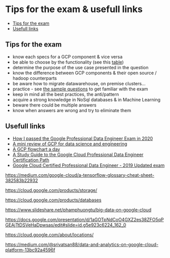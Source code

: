 # Tips for the exam & usefull links

- [Tips for the exam](Build_infra.md#provisioning--adjusting-resources)
- [Usefull links](Build_infra.md#monitoring-processing-resources)

## Tips for the exam

- know each specs for a GCP component & vice versa
- be able to choose by the functionality (see this [table](Theory/Components.md#classification)) 
- determine the purpose of the use case presented in the question
- know the difference between GCP components & their open source / hadoop counterparts
- be aware how to migrate datawarehouse, on premise clusters...
- practice - see [the sample questions](https://cloud.google.com/certification/sample-questions/data-engineer) to get familiar with the exam
- keep in mind all the best practices, the anti/pattern
- acquire a strong knowledge in NoSql databases & in Machine Learning
- beware there could be multiple answers
- know when answers are wrong and try to eliminate them

## Usefull links

- [How I passed the Google Professional Data Engineer Exam in 2020](https://towardsdatascience.com/how-i-passed-google-professional-data-engineer-exam-in-2020-2830e10658b6)
- [A mini review of GCP for data science and engineering](https://medium.com/@matthagy/a-mini-review-of-gcp-for-data-science-and-engineering-2df13c41b434)
- [A GCP flowchart a day](https://medium.com/google-cloud/a-gcp-flowchart-a-day-2d57cc109401)
- [A Study Guide to the Google Cloud Professional Data Engineer Certification Path](https://simonleewm.medium.com/a-study-guide-to-the-google-cloud-professional-data-engineer-certification-path-9e83e41e311)
- [Google Cloud Certified Professional Data Engineer - 2019 Updated exam](https://deploy.live/blog/google-cloud-certified-professional-data-engineer/)

https://medium.com/google-cloud/a-tensorflow-glossary-cheat-sheet-382583b22932

https://cloud.google.com/products/storage/

https://cloud.google.com/products/databases

https://www.slideshare.net/phamphuongtu/big-data-on-google-cloud

https://docs.google.com/presentation/d/1aGOTpNdCoO4GXZ2es38ZFO5qPGEAjTtDSVeHaDpwsas/edit#slide=id.g5e923c6224_162_0

https://cloud.google.com/about/locations/

https://medium.com/@srivatsan88/data-and-analytics-on-google-cloud-platform-13bc92a4596f


